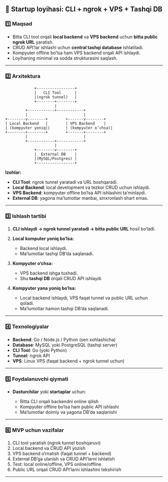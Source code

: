 

## 🔹 Startup loyihasi: CLI + ngrok + VPS + Tashqi DB

### 1️⃣ Maqsad

* Bitta CLI tool orqali **local backend** va **VPS backend** uchun **bitta public ngrok URL** yaratish.
* CRUD API’lar ishlashi uchun **central tashqi database** ishlatiladi.
* Kompyuter offline bo‘lsa ham VPS backend orqali API ishlaydi.
* Loyihaning minimal va sodda strukturasini saqlash.

---

### 2️⃣ Arxitektura

```
             +-----------------+
             |   CLI Tool      |
             |(ngrok tunnel)   |
             +--------+--------+
                      |
         +------------+------------+
         |                         |
+--------v--------+        +-------v--------+
| Local Backend   |        | VPS Backend    |
| (kompyuter yoniq)|       | (kompyuter o‘chsa)|
+--------+--------+        +-------+--------+
         |                         |
         +------------+------------+
                      |
             +--------v--------+
             |  External DB    |
             |(MySQL/Postgres) |
             +-----------------+
```

**Izohlar:**

* **CLI Tool**: ngrok tunnel yaratadi va URL boshqaradi.
* **Local Backend**: local development va tezkor CRUD uchun ishlaydi.
* **VPS Backend**: kompyuter offline bo‘lsa API ishlashini ta’minlaydi.
* **External DB**: yagona ma’lumotlar manbai, sinxronlash shart emas.

---

### 3️⃣ Ishlash tartibi

1. **CLI ishlaydi → ngrok tunnel yaratadi → bitta public URL** hosil bo‘ladi.
2. **Local komputer yoniq bo‘lsa:**

   * Backend local ishlaydi.
   * Ma’lumotlar tashqi DB’da saqlanadi.
3. **Kompyuter o‘chsa:**

   * VPS backend ishga tushadi.
   * Shu **tashqi DB** orqali CRUD API ishlaydi.
4. **Kompyuter yana yoniq bo‘lsa:**

   * Local backend ishlaydi, VPS faqat tunnel va public URL uchun qoladi.
   * Ma’lumotlar hamon tashqi DB’da saqlanadi.

---

### 4️⃣ Texnologiyalar

* **Backend**: Go / Node.js / Python (sen xohlashicha)
* **Database**: MySQL yoki PostgreSQL (tashqi server)
* **CLI Tool**: Go (yoki Python)
* **Tunnel**: ngrok API
* **VPS**: Linux VPS (faqat backend + ngrok tunnel uchun)

---

### 5️⃣ Foydalanuvchi qiymati

* **Dasturchilar** yoki **startaplar** uchun:

  * Bitta CLI orqali backendni online qilish
  * Kompyuter offline bo‘lsa ham public API ishlashi
  * Ma’lumotlar doimiy va yagona DB’da saqlanishi

---

### 6️⃣ MVP uchun vazifalar

1. CLI tool yaratish (ngrok tunnel boshqaruvi)
2. Local backend va CRUD API yozish
3. VPS backend o‘rnatish (faqat tunnel + backend)
4. External DB’ga ulanish va CRUD API’larni ishlatish
5. Test: local online/offline, VPS online/offline
6. Public URL orqali CRUD API’larni ishlashini tekshirish

---

